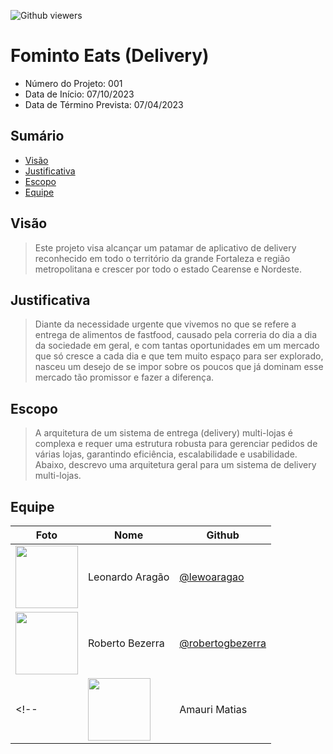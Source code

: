![Github viewers](https://komarev.com/ghpvc/?username=fominto&color=red&style=for-the-badge)

# Fominto Eats (Delivery)

- Número do Projeto: 001
- Data de Início: 07/10/2023
- Data de Término Prevista: 07/04/2023

## Sumário

- <a href="#visão">Visão</a>
- <a href="#justificativa">Justificativa</a>
- <a href="#escopo">Escopo</a>
- <a href="#equipe">Equipe</a>

## Visão

> Este projeto visa alcançar um patamar de aplicativo de delivery reconhecido
> em todo o território da grande Fortaleza e região metropolitana e crescer por
> todo o estado Cearense e Nordeste.

## Justificativa

> Diante da necessidade urgente que vivemos no que se refere a entrega de alimentos de fastfood,
> causado pela correria do dia a dia da sociedade em geral, e com tantas oportunidades em um mercado
> que só cresce a cada dia e que tem muito espaço para ser explorado, nasceu um desejo de se impor
> sobre os poucos que já dominam esse mercado tão promissor e fazer a diferença.

## Escopo

> A arquitetura de um sistema de entrega (delivery) multi-lojas é complexa e
> requer uma estrutura robusta para gerenciar pedidos de várias lojas, garantindo
> eficiência, escalabilidade e usabilidade. Abaixo, descrevo uma arquitetura geral
> para um sistema de delivery multi-lojas.

## Equipe

| Foto | Nome | Github |
| ------------- | ------------- | ------------- |
| <img src="https://avatars.githubusercontent.com/u/65857778?v=4" width="100px"/> | Leonardo Aragão | <a href="https://github.com/lewoaragao">@lewoaragao</a> |
| <img src="https://avatars.githubusercontent.com/u/35476079?v=4" width="100px"/> | Roberto Bezerra | <a href="https://github.com/robertogbezerra">@robertogbezerra</a> |
<!-- | <img src="https://avatars.githubusercontent.com/u/102976228?v=4" width="100px"/> | Amauri Matias | <a href="https://github.com/ADSAmauriMatias">@adsamaurimatias</a> | -->

